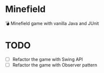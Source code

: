 # Minefield

💣 Minefield game with vanilla Java and JUnit

# TODO

- [ ] Refactor the game with Swing API
- [ ] Refactor the game with Observer pattern
